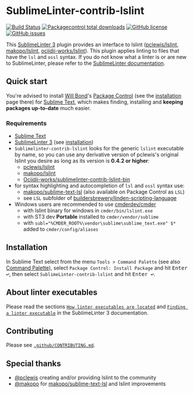 # SublimeLinter-contrib-lslint

[![Build Status](https://travis-ci.org/XenHat/SublimeLinter-contrib-lslint.svg?branch=master)](https://travis-ci.org/XenHat/SublimeLinter-contrib-lslint)
[![Packagecontrol total downloads](https://img.shields.io/packagecontrol/dt/SublimeLinter-contrib-lslint.svg?style=flat-square)](https://packagecontrol.io/packages/SublimeLinter-contrib-lslint/)
[![GitHub license](https://img.shields.io/github/license/XenHat/SublimeLinter-contrib-lslint.svg?style=flat-square)](https://github.com/XenHat/SublimeLinter-contrib-lslint/blob/master/LICENSE)
[![GitHub issues](https://img.shields.io/github/issues/XenHat/SublimeLinter-contrib-lslint.svg?style=flat-square)](https://github.com/XenHat/SublimeLinter-contrib-lslint/issues?utf8=✓&q=is%3Aissue+is%3Aopen)

This [SublimeLinter 3](https://github.com/sublimelinter/sublimelinter3) plugin provides an interface to lslint ([pclewis/lslint](https://github.com/pclewis/lslint), [makopo/lslint](https://github.com/makopo/lslint), [ociidii-works/lslint](https://github.com/ociidii-works/lslint)).
This plugin applies linting to files that have the `lsl` and `ossl` syntax.
If you do not know what a linter is or are new to SublimeLinter, please refer to the [SublimeLinter documentation](http://www.sublimelinter.com/en/latest).

## Quick start

You're advised to install [Will Bond](https://wbond.net)'s [Package Control](https://packagecontrol.io) (see the [installation](https://packagecontrol.io/installation) page there) for [Sublime Text](https://www.sublimetext.com), which makes finding, installing and **keeping packages up-to-date** much easier.

### Requirements

* [Sublime Text](https://www.sublimetext.com)
* [SublimeLinter 3](https://github.com/sublimelinter/sublimelinter3) (see [installation](http://sublimelinter.readthedocs.org/en/latest/installation.html))
* `Sublimelinter-contrib-lslint` looks for the generic `lslint` executable by name, so you can use any derivative version of pclewis's original lslint you desire as long as its version is **0.4.2 or higher**:
  * [pclewis/lslint](https://github.com/pclewis/lslint)
  * [makopo/lslint](https://github.com/makopo/lslint)
  * [Ociidii-works/sublimelinter-contrib-lslint-bin](https://github.com/Ociidii-Works/sublimelinter-contrib-lslint-bin)
* for syntax highlighting and autocompletion of `lsl` and `ossl` syntax use:
  * [makopo/sublime-text-lsl](https://github.com/makopo/sublime-text-lsl) (also available on Package Control as `LSL`)
  * see `LSL` subfolder of [buildersbrewery/linden-scripting-language](https://github.com/buildersbrewery/linden-scripting-language)
* Windows users are recommended to use [cmderdev/cmder](https://github.com/cmderdev/cmder)
  * with lslint binary for windows in `cmder/bin/lslint.exe`
  * with ST3 dev **Portable** installed to `cmder/vendor/sublime`
  * with `subl="%CMDER_ROOT%\vendor\sublime\sublime_text.exe" $*` added to `cmder/config/aliases`

## Installation

In Sublime Text select from the menu `Tools > Command Palette` (see also [Command Palette](http://docs.sublimetext.info/en/sublime-text-3/extensibility/command_palette.html)), select `Package Control: Install Package` and hit <kbd>Enter ↩</kbd>, then select `SublimeLinter-contrib-lslint` and hit <kbd>Enter ↩</kbd>.

## About linter executables

Please read the sections [`How linter executables are located`](http://sublimelinter.readthedocs.io/en/latest/usage.html#how-linter-executables-are-located) and [`Finding a linter executable`](http://sublimelinter.readthedocs.org/en/latest/troubleshooting.html#finding-a-linter-executable) in the SublimeLinter 3 documentation.

## Contributing

Please see [`.github/CONTRIBUTING.md`](.github/CONTRIBUTING.md).

## Special thanks

* [@pclewis](https://github.com/pclewis) creating and/or providing lslint to the community
* [@makopo](https://github.com/makopo) for [makopo/sublime-text-lsl](https://github.com/makopo/sublime-text-lsl) and lslint improvements
